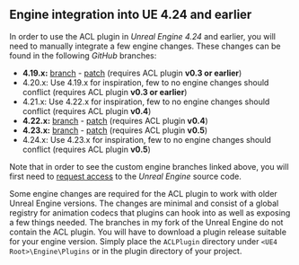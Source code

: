 ## Engine integration into UE 4.24 and earlier

In order to use the ACL plugin in *Unreal Engine 4.24* and earlier, you will need to manually integrate a few engine changes. These changes can be found in the following *GitHub* branches:

*  **4.19.x:** [branch](https://github.com/nfrechette/UnrealEngine/tree/4.19-acl) - [patch](https://github.com/nfrechette/UnrealEngine/pull/3.patch) (requires ACL plugin **v0.3 or earlier**)
*  4.20.x: Use 4.19.x for inspiration, few to no engine changes should conflict (requires ACL plugin **v0.3 or earlier**)
*  4.21.x: Use 4.22.x for inspiration, few to no engine changes should conflict (requires ACL plugin **v0.4**)
*  **4.22.x:** [branch](https://github.com/nfrechette/UnrealEngine/tree/4.22-acl) - [patch](https://github.com/nfrechette/UnrealEngine/pull/4.patch) (requires ACL plugin **v0.4**)
*  **4.23.x:** [branch](https://github.com/nfrechette/UnrealEngine/tree/4.23-acl) - [patch](https://github.com/nfrechette/UnrealEngine/pull/5.patch) (requires ACL plugin **v0.5**)
*  4.24.x: Use 4.23.x for inspiration, few to no engine changes should conflict (requires ACL plugin **v0.5**)

Note that in order to see the custom engine branches linked above, you will first need to [request access](https://www.unrealengine.com/en-US/ue4-on-github) to the *Unreal Engine* source code.

Some engine changes are required for the ACL plugin to work with older Unreal Engine versions. The changes are minimal and consist of a global registry for animation codecs that plugins can hook into as well as exposing a few things needed. The branches in my fork of the Unreal Engine do not contain the ACL plugin. You will have to download a plugin release suitable for your engine version. Simply place the `ACLPlugin` directory under `<UE4 Root>\Engine\Plugins` or in the plugin directory of your project.
